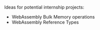 Ideas for potential internship projects:

- WebAssembly Bulk Memory operations
- WebAssembly Reference Types